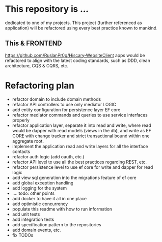# This repository is ...
dedicated to one of my projects. This project (further referenced as application) will be refactored using every best practice known to mankind.
## This & FRONTEND 
https://github.com/RuslanPr0g/Hiscary-WebsiteClient apps would be refactored to align with the latest coding standards, such as DDD, clean architecture, CQS & CQRS, etc.

# Refactoring plan
- refactor domain to include domain methods
- refactor API controllers to use only mediator LOGIC
- add entity configuration for persistence layer EF core
- refactor mediator commands and queries to use service interfaces properly
- refactor application layer, separate it into read and write, where read would be dapper with read models (views in the db), and write as EF CORE with change tracker and strict transactional bound within one aggregate root.
- implement the application read and write layers for all the interface contacts
- refactor auth logic (add oauth, etc.)
- refactor API level to use all the best practices regarding REST, etc.
- refactor persistence level to use ef core for write and dapper for read logic
- add view sql generation into the migrations feature of ef core
- add global exception handling
- add logging for the system
- .... todo: other points
- add docker to have it all in one place
- add optimistic concurrency
- populate this readme with how to run information
- add unit tests
- add integration tests
- add specification pattern to the repositories
- add domain events, etc.
- fix TODOs